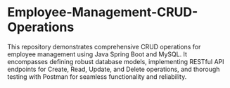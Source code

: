 # Employee-Management-CRUD-Operations
This repository demonstrates comprehensive CRUD operations for employee management using Java Spring Boot and MySQL. It encompasses defining robust database models, implementing RESTful API endpoints for Create, Read, Update, and Delete operations, and thorough testing with Postman for seamless functionality and reliability.
